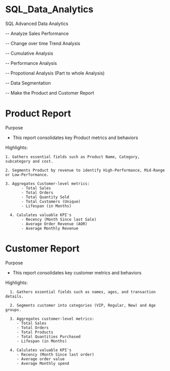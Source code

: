# SQL_Data_Analytics

SQL Advanced Data Analytics

-- Analyze Sales Performance

-- Change over time Trend Analysis

-- Cumulative Analysis 

-- Performance Analysis 

-- Propotional Analysis (Part to whole Analysis)

-- Data Segmentation 

-- Make the Product and Customer Report

Product Report
===================================================================================================================================
Purpose
 - This report consolidates key Product metrics and behaviors 
 
Highlights:

    1. Gathers essential fields such as Product Name, Category, subcategory and cost.
	  
    2. Segments Product by revenue to identify High-Performance, Mid-Range or Low-Performance.
	  
    3. Aggregates Customer-level metrics:
	       - Total Sales 
	       - Total Orders
	       - Total Quantity Sold
	       - Total Customers (Unique)
	       - Lifespan (in Months)

      4. Calulates valuable KPI's 
	       - Recency (Month Since last Sale)
	       - Average Order Revenue (AOR)
	       - Average Monthly Revenue


Customer Report
===================================================================================================================================
Purpose
 - This report consolidates key customer metrics and behaviors 
 
Highlights:

      1. Gathers essential fields such as names, ages, and transaction details.
	  
      2. Segments customer into categories (VIP, Regular, New) and Age groups.
	  
      3. Aggregates customer-level metrics:
	     - Total Sales 
	     - Total Orders
	     - Total Products
	     - Total Quantities Purchased 
	     - Lifespan (in Months)

      4. Calulates valuable KPI's 
	     - Recency (Month Since last order)
	     - Average order value
	     - Average Monthly spend

